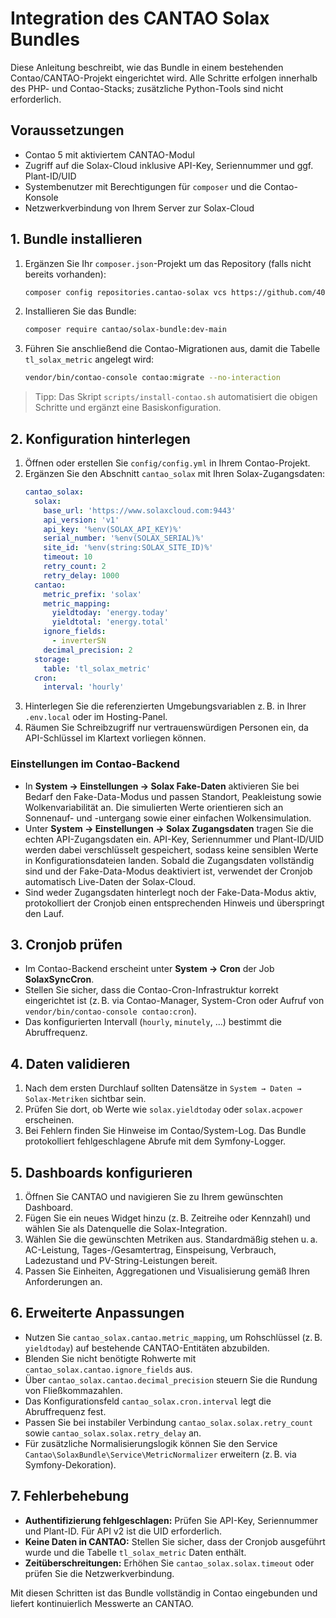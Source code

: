 # Integration des CANTAO Solax Bundles

Diese Anleitung beschreibt, wie das Bundle in einem bestehenden Contao/CANTAO-Projekt eingerichtet wird. Alle Schritte erfolgen
innerhalb des PHP- und Contao-Stacks; zusätzliche Python-Tools sind nicht erforderlich.

## Voraussetzungen

- Contao 5 mit aktiviertem CANTAO-Modul
- Zugriff auf die Solax-Cloud inklusive API-Key, Seriennummer und ggf. Plant-ID/UID
- Systembenutzer mit Berechtigungen für `composer` und die Contao-Konsole
- Netzwerkverbindung von Ihrem Server zur Solax-Cloud

## 1. Bundle installieren

1. Ergänzen Sie Ihr `composer.json`-Projekt um das Repository (falls nicht bereits vorhanden):
   ```bash
   composer config repositories.cantao-solax vcs https://github.com/404GamerNotFound/cantao_solax_add_on.git
   ```
2. Installieren Sie das Bundle:
   ```bash
   composer require cantao/solax-bundle:dev-main
   ```
3. Führen Sie anschließend die Contao-Migrationen aus, damit die Tabelle `tl_solax_metric` angelegt wird:
   ```bash
   vendor/bin/contao-console contao:migrate --no-interaction
   ```

> Tipp: Das Skript `scripts/install-contao.sh` automatisiert die obigen Schritte und ergänzt eine Basiskonfiguration.

## 2. Konfiguration hinterlegen

1. Öffnen oder erstellen Sie `config/config.yml` in Ihrem Contao-Projekt.
2. Ergänzen Sie den Abschnitt `cantao_solax` mit Ihren Solax-Zugangsdaten:
   ```yaml
   cantao_solax:
     solax:
       base_url: 'https://www.solaxcloud.com:9443'
       api_version: 'v1'
       api_key: '%env(SOLAX_API_KEY)%'
       serial_number: '%env(SOLAX_SERIAL)%'
       site_id: '%env(string:SOLAX_SITE_ID)%'
       timeout: 10
       retry_count: 2
       retry_delay: 1000
     cantao:
       metric_prefix: 'solax'
       metric_mapping:
         yieldtoday: 'energy.today'
         yieldtotal: 'energy.total'
       ignore_fields:
         - inverterSN
       decimal_precision: 2
     storage:
       table: 'tl_solax_metric'
     cron:
       interval: 'hourly'
   ```
3. Hinterlegen Sie die referenzierten Umgebungsvariablen z. B. in Ihrer `.env.local` oder im Hosting-Panel.
4. Räumen Sie Schreibzugriff nur vertrauenswürdigen Personen ein, da API-Schlüssel im Klartext vorliegen können.

### Einstellungen im Contao-Backend

- In **System → Einstellungen → Solax Fake-Daten** aktivieren Sie bei Bedarf den Fake-Data-Modus und passen Standort,
  Peakleistung sowie Wolkenvariabilität an. Die simulierten Werte orientieren sich an Sonnenauf- und -untergang sowie
  einer einfachen Wolkensimulation.
- Unter **System → Einstellungen → Solax Zugangsdaten** tragen Sie die echten API-Zugangsdaten ein. API-Key, Seriennummer und
  Plant-ID/UID werden dabei verschlüsselt gespeichert, sodass keine sensiblen Werte in Konfigurationsdateien landen. Sobald die
  Zugangsdaten vollständig sind und der Fake-Data-Modus deaktiviert ist, verwendet der Cronjob automatisch Live-Daten der
  Solax-Cloud.
- Sind weder Zugangsdaten hinterlegt noch der Fake-Data-Modus aktiv, protokolliert der Cronjob einen entsprechenden Hinweis und
  überspringt den Lauf.

## 3. Cronjob prüfen

- Im Contao-Backend erscheint unter **System → Cron** der Job **SolaxSyncCron**.
- Stellen Sie sicher, dass die Contao-Cron-Infrastruktur korrekt eingerichtet ist (z. B. via Contao-Manager, System-Cron oder
  Aufruf von `vendor/bin/contao-console contao:cron`).
- Das konfigurierten Intervall (`hourly`, `minutely`, …) bestimmt die Abruffrequenz.

## 4. Daten validieren

1. Nach dem ersten Durchlauf sollten Datensätze in `System → Daten → Solax-Metriken` sichtbar sein.
2. Prüfen Sie dort, ob Werte wie `solax.yieldtoday` oder `solax.acpower` erscheinen.
3. Bei Fehlern finden Sie Hinweise im Contao/System-Log. Das Bundle protokolliert fehlgeschlagene Abrufe mit dem Symfony-Logger.

## 5. Dashboards konfigurieren

1. Öffnen Sie CANTAO und navigieren Sie zu Ihrem gewünschten Dashboard.
2. Fügen Sie ein neues Widget hinzu (z. B. Zeitreihe oder Kennzahl) und wählen Sie als Datenquelle die Solax-Integration.
3. Wählen Sie die gewünschten Metriken aus. Standardmäßig stehen u. a. AC-Leistung, Tages-/Gesamtertrag, Einspeisung,
   Verbrauch, Ladezustand und PV-String-Leistungen bereit.
4. Passen Sie Einheiten, Aggregationen und Visualisierung gemäß Ihren Anforderungen an.

## 6. Erweiterte Anpassungen

- Nutzen Sie `cantao_solax.cantao.metric_mapping`, um Rohschlüssel (z. B. `yieldtoday`) auf bestehende CANTAO-Entitäten abzubilden.
- Blenden Sie nicht benötigte Rohwerte mit `cantao_solax.cantao.ignore_fields` aus.
- Über `cantao_solax.cantao.decimal_precision` steuern Sie die Rundung von Fließkommazahlen.
- Das Konfigurationsfeld `cantao_solax.cron.interval` legt die Abruffrequenz fest.
- Passen Sie bei instabiler Verbindung `cantao_solax.solax.retry_count` sowie `cantao_solax.solax.retry_delay` an.
- Für zusätzliche Normalisierungslogik können Sie den Service `Cantao\SolaxBundle\Service\MetricNormalizer` erweitern
  (z. B. via Symfony-Dekoration).

## 7. Fehlerbehebung

- **Authentifizierung fehlgeschlagen:** Prüfen Sie API-Key, Seriennummer und Plant-ID. Für API v2 ist die UID erforderlich.
- **Keine Daten in CANTAO:** Stellen Sie sicher, dass der Cronjob ausgeführt wurde und die Tabelle `tl_solax_metric` Daten enthält.
- **Zeitüberschreitungen:** Erhöhen Sie `cantao_solax.solax.timeout` oder prüfen Sie die Netzwerkverbindung.

Mit diesen Schritten ist das Bundle vollständig in Contao eingebunden und liefert kontinuierlich Messwerte an CANTAO.
